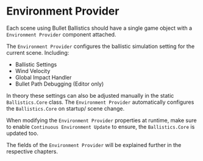 # Environment Provider

Each scene using Bullet Ballistics should have a single game object with a `Environment Provider` component attached.

The `Environment Provider` configures the ballistic simulation setting for the current scene.
Including:
- Ballistic Settings
- Wind Velocity
- Global Impact Handler
- Bullet Path Debugging (Editor only)

In theory these settings can also be adjusted manually in the static `Ballistics.Core` class.
The `Environment Provider` automatically configures the `Ballistics.Core` on startup/ scene change.

When modifying the `Environment Provider` properties at runtime, make sure to enable `Continuous Environment Update` to ensure, the `Ballistics.Core` is updated too.

The fields of the `Environment Provider` will be explained further in the respective chapters.
